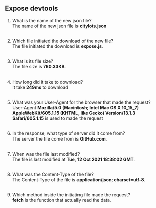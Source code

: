## Expose devtools
1. What is the name of the new json file? <br>
   The name of the new json file is **citylots.json** <br><br>

2. Which file initiated the download of the new file? <br>
   The file initiated the download is **expose.js**. <br><br>

3. What is its file size? <br>
   The file size is **760.33KB**. <br><br>

4. How long did it take to download? <br>
   It take **249ms** to download <br><br>

5. What was your User-Agent for the browser that made the request?<br>
   User-Agent **Mozilla/5.0 (Macintosh; Intel Mac OS X 10_15_7) AppleWebKit/605.1.15 (KHTML, like Gecko) Version/13.1.3 Safari/605.1.15** is used to made the request<br><br>

6. In the response, what type of server did it come from?<br>
   The server the file come from is **GitHub.com**. <br> <br>

7. When was the file last modified?<br>
   The file is last modified at **Tue, 12 Oct 2021 18:38:02 GMT**. <br> <br>

8. What was the Content-Type of the file?<br>
   The Content-Type of the file is **application/json; charset=utf-8**. <br> <br>

9. Which method inside the initiating file made the request?<br>
    **fetch** is the function that actually read the data.
